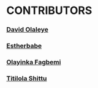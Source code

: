 # CONTRIBUTORS

### [David Olaleye](https://github.com/pisces2802)
### [Estherbabe](https://github.com/estherbabe2)
### [Olayinka Fagbemi](https://github.com/ola-ykay)
### [Titilola Shittu](https://github.com/lhorla)

